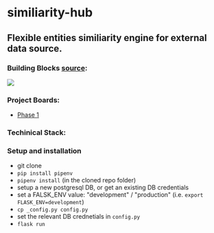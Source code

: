 # similiarity-hub

## Flexible entities similiarity engine for external data source.

### Building Blocks [source](https://drive.google.com/file/d/1Ny9az4KV069HtQ5flKEluE9qjzwvwnAG/view?usp=sharing):

<img src="https://raw.githubusercontent.com/noamoss/similiarity-hub/main/similiarity-v01.jpg" />

### Project Boards:
- [Phase 1](https://github.com/noamoss/similiarity-hub/projects/1)


### Techinical Stack:


### Setup and installation
- git clone
- `pip install pipenv`
- `pipenv install` (in the cloned repo folder)
- setup a new postgresql DB, or get an existing DB credentials
- set a FALSK_ENV value: "development" / "production" (i.e. `export FLASK_ENV=development`)
- `cp _config.py config.py`
- set the relevant DB crednetials in `config.py`
- `flask run`